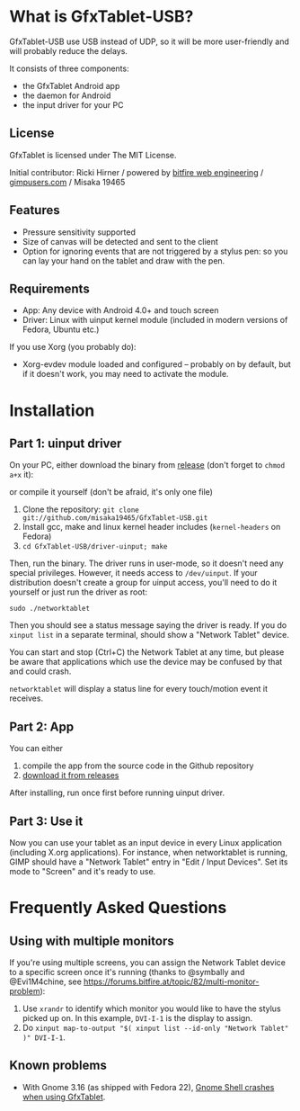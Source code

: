 What is GfxTablet-USB?
==================

GfxTablet-USB use USB instead of UDP, so it will be more user-friendly and will probably reduce the delays.

It consists of three components:

* the GfxTablet Android app
* the daemon for Android
* the input driver for your PC


License
-------

GfxTablet is licensed under The MIT License.

Initial contributor: Ricki Hirner / powered by [bitfire web engineering](https://www.bitfire.at) / [gimpusers.com](http://www.gimpusers.com) / Misaka 19465


Features
--------

* Pressure sensitivity supported
* Size of canvas will be detected and sent to the client
* Option for ignoring events that are not triggered by a stylus pen:
  so you can lay your hand on the tablet and draw with the pen.


Requirements
------------

* App: Any device with Android 4.0+ and touch screen
* Driver: Linux with uinput kernel module (included in modern versions of Fedora, Ubuntu etc.)

If you use Xorg (you probably do):

* Xorg-evdev module loaded and configured – probably on by default, but if it doesn't work, you may
  need to activate the module.


Installation
============

Part 1: uinput driver
---------------------

On your PC, either download the binary from [release](https://github.com/misaka19465/GfxTablet-USB/releases) (don't forget to `chmod a+x` it):

or compile it yourself (don't be afraid, it's only one file)

1. Clone the repository:
   `git clone git://github.com/misaka19465/GfxTablet-USB.git`
2. Install gcc, make and linux kernel header includes (`kernel-headers` on Fedora)
3. `cd GfxTablet-USB/driver-uinput; make`

Then, run the binary. The driver runs in user-mode, so it doesn't need any special privileges.
However, it needs access to `/dev/uinput`. If your distribution doesn't create a group for
uinput access, you'll need to do it yourself or just run the driver as root:

`sudo ./networktablet`

Then you should see a status message saying the driver is ready. If you do `xinput list` in a separate
terminal, should show a "Network Tablet" device.

You can start and stop (Ctrl+C) the Network Tablet at any time, but please be aware that applications
which use the device may be confused by that and could crash.

`networktablet` will display a status line for every touch/motion event it receives.


Part 2: App
-----------

You can either

1. compile the app from the source code in the Github repository
2. [download it from releases](https://github.com/misaka19465/GfxTablet-USB/releases)

After installing, run once first before running uinput driver.


Part 3: Use it
--------------

Now you can use your tablet as an input device in every Linux application (including X.org
applications). For instance, when networktablet is running, GIMP should have a "Network Tablet"
entry in "Edit / Input Devices". Set its mode to "Screen" and it's ready to use.


Frequently Asked Questions
==========================

Using with multiple monitors
----------------------------

If you're using multiple screens, you can assign the Network Tablet device to a specific screen
once it's running (thanks to @symbally and @Evi1M4chine, see https://forums.bitfire.at/topic/82/multi-monitor-problem):

1. Use `xrandr` to identify which monitor you would like to have the stylus picked up on. In this example, `DVI-I-1`
   is the display to assign.
2. Do `xinput map-to-output "$( xinput list --id-only "Network Tablet" )" DVI-I-1`.

Known problems
--------------

* With Gnome 3.16 (as shipped with Fedora 22), [Gnome Shell crashes when using GfxTablet](https://bugzilla.redhat.com/show_bug.cgi?id=1209008).


